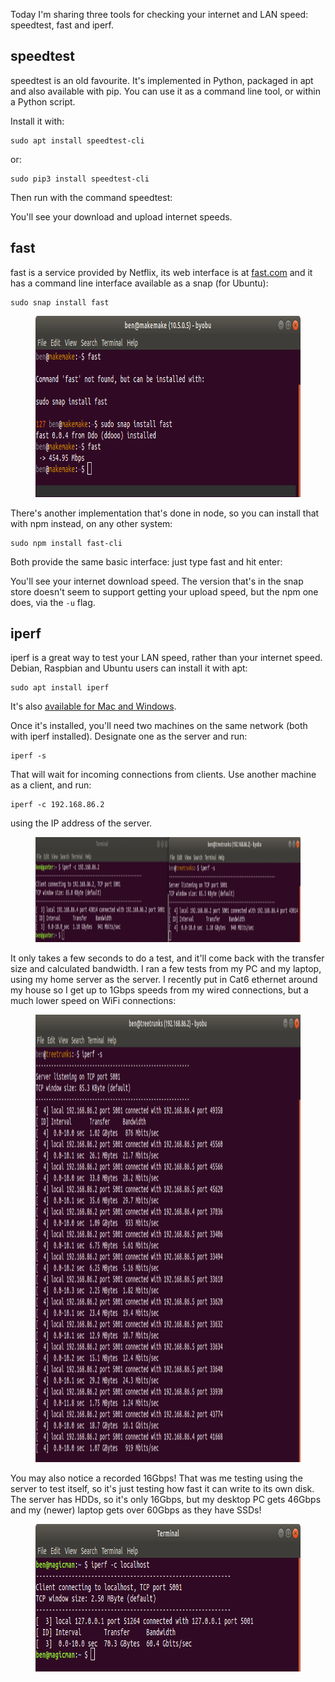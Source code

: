 Today I'm sharing three tools for checking your internet and LAN speed: speedtest, fast and iperf.

## speedtest

speedtest is an old favourite. It's implemented in Python, packaged in apt and also available with
pip. You can use it as a command line tool, or within a Python script.

Install it with:

```
sudo apt install speedtest-cli
```

or:

```
sudo pip3 install speedtest-cli
```

Then run with the command speedtest:

You'll see your download and upload internet speeds.

## fast

fast is a service provided by Netflix, its web interface is at [fast.com](https://fast.com) and it
has a command line interface available as a snap (for Ubuntu):

```
sudo snap install fast
```

<figure class="wp-block-image">
<img src="images/Screenshot-from-2019-06-05-21-35-07.png" class="wp-image-116" decoding="async"
loading="lazy" sizes="auto, (max-width: 734px) 100vw, 734px" width="734" height="290" />
</figure>

There's another implementation that's done in node, so you can install that with npm instead, on any
other system:

```
sudo npm install fast-cli
```

Both provide the same basic interface: just type fast and hit enter:

You'll see your internet download speed. The version that's in the snap store doesn't seem to
support getting your upload speed, but the npm one does, via the `-u` flag.

## iperf

iperf is a great way to test your LAN speed, rather than your internet speed. Debian, Raspbian and
Ubuntu users can install it with apt:

```
sudo apt install iperf
```

It's also [available for Mac and Windows](https://iperf.fr/).

Once it's installed, you'll need two machines on the same network (both with iperf installed).
Designate one as the server and run:

```
iperf -s
```

That will wait for incoming connections from clients. Use another machine as a client, and run:

```
iperf -c 192.168.86.2
```

using the IP address of the server.

<div class="wp-block-image">

<figure class="aligncenter">
<img src="images/Screenshot-from-2019-06-05-21-40-51-1024x168.png" class="wp-image-117"
decoding="async" loading="lazy" sizes="auto, (max-width: 1024px) 100vw, 1024px" width="1024"
height="168" />
</figure>

</div>

It only takes a few seconds to do a test, and it'll come back with the transfer size and calculated
bandwidth. I ran a few tests from my PC and my laptop, using my home server as the server. I
recently put in Cat6 ethernet around my house so I get up to 1Gbps speeds from my wired connections,
but a much lower speed on WiFi connections:

<figure class="wp-block-image">
<img src="images/Screenshot-from-2019-06-05-19-58-58.png" class="wp-image-119" decoding="async"
loading="lazy" sizes="auto, (max-width: 931px) 100vw, 931px" width="931" height="716" />
</figure>

You may also notice a recorded 16Gbps! That was me testing using the server to test itself, so it's
just testing how fast it can write to its own disk. The server has HDDs, so it's only 16Gbps, but my
desktop PC gets 46Gbps and my (newer) laptop gets over 60Gbps as they have SSDs!

<div class="wp-block-image">

<figure class="aligncenter">
<img src="images/Screenshot-from-2019-06-05-20-13-34.png" class="wp-image-115" decoding="async"
loading="lazy" sizes="auto, (max-width: 734px) 100vw, 734px" width="734" height="236" />
</figure>

</div>
